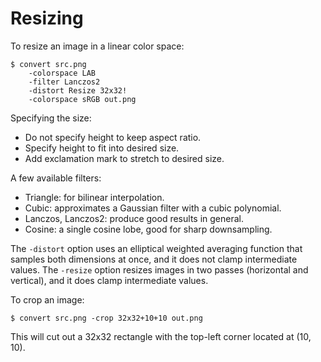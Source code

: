 Resizing
========

To resize an image in a linear color space:

    $ convert src.png
        -colorspace LAB
        -filter Lanczos2
        -distort Resize 32x32!
        -colorspace sRGB out.png

Specifying the size:

 * Do not specify height to keep aspect ratio.
 * Specify height to fit into desired size.
 * Add exclamation mark to stretch to desired size.

A few available filters:

 * Triangle: for bilinear interpolation.
 * Cubic: approximates a Gaussian filter with a cubic polynomial.
 * Lanczos, Lanczos2: produce good results in general.
 * Cosine: a single cosine lobe, good for sharp downsampling.

The `-distort` option uses an elliptical weighted averaging function that
samples both dimensions at once, and it does not clamp intermediate values.
The `-resize` option resizes images in two passes (horizontal and vertical),
and it does clamp intermediate values.

To crop an image:

    $ convert src.png -crop 32x32+10+10 out.png

This will cut out a 32x32 rectangle with the top-left corner located
at (10, 10).

